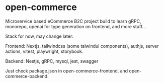 # open-commerce

Microservice based eCommerce B2C project build to learn gRPC, monorepo, openai for type generation on frontend, and more stuff...

Stack for now, may change later:

Frontend:
Nextjs, tailwindcss (some talwindui components), authjs, server actions, vitest, playwright, storybook.

Backend:
Nestjs, gRPC, mysql, jest, swagger

Just check package.json in open-commerce-frontend, and open-commerce-backend.

